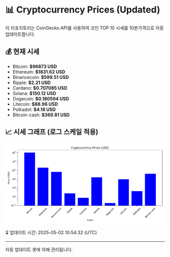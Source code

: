 
# 📊 Cryptocurrency Prices (Updated)

이 리포지토리는 CoinGecko API를 사용하여 코인 TOP 10 시세를 10분가격으로 자동 업데이트합니다.

## 💰 현재 시세
- Bitcoin: **$96873 USD**
- Ethereum: **$1831.62 USD**
- Binancecoin: **$599.51 USD**
- Ripple: **$2.21 USD**
- Cardano: **$0.707085 USD**
- Solana: **$150.12 USD**
- Dogecoin: **$0.180594 USD**
- Litecoin: **$88.96 USD**
- Polkadot: **$4.18 USD**
- Bitcoin-cash: **$369.81 USD**

## 📈 시세 그래프 (로그 스케일 적용)
![Crypto Prices](crypto_prices.png)

⏳ 업데이트 시간: 2025-05-02 10:54:32 (UTC)

---
자동 업데이트 봇에 의해 관리됩니다.

